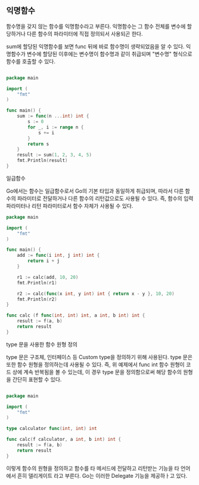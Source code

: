 ## 익명함수 

함수명을 갖지 않는 함수를 익명함수라고 부른다. 익명함수는 그 함수 전체를 변수에 할당하거나 
다른 함수의 파라미터에 직접 정의되서 사용되곤 한다. 

sum에 할당된 익명함수를 보면 func 뒤에 바로 함수명이 생략되었음을 알 수 있다. 
익명함수가 변수에 할당된 이후에는 변수명이 함수명과 같이 취급되며 "변수명" 형식으로 
함수를 호출할 수 있다. 

```go

package main

import (
    "fmt"
)

func main() {
    sum := func(n ...int) int {
        s := 0
        for _, i := range n {
            s += i
        }
        return s
    }
    result := sum(1, 2, 3, 4, 5)
    fmt.Println(result)
}
```

일급함수

Go에서는 함수는 일급함수로서 Go의 기본 타입과 동일하게 취급되며, 따라서 다른 함수의 
파라미터로 전달하거나 다른 함수의 리턴값으로도 사용될 수 있다. 즉, 함수의 입력 파라미터나 
리턴 파라미터로서 함수 자체가 사용될 수 있다. 

```go
package main

import (
    "fmt"
)

func main() {
    add := func(i int, j int) int {
        return i + j
    }

    r1 := calc(add, 10, 20)
    fmt.Println(r1)

    r2 := calc(func(x int, y int) int { return x - y }, 10, 20)
    fmt.Println(r2)
}   

func calc (f func(int, int) int, a int, b int) int {
    result := f(a, b)
    return result
}
```


type 문을 사용한 함수 원형 정의 

type 문은 구조체, 인터페이스 등 Custom type을 정의하기 위해 사용된다. type 문은 
또한 함수 원형을 정의하는데 사용될 수 있다. 즉, 위 예제에서 func int 함수 원형이 코드 상에 
계속 반복됨을 볼 수 있는데, 이 경우 type 문을 정의함으로써 해당 함수의 원형을 간단히 표현할 
수 있다. 

```go

package main

import (
    "fmt"
)

type calculator func(int, int) int

func calc(f calculator, a int, b int) int {
    result := f(a, b)
    return result
}
```
이렇게 함수의 원형을 정의하고 함수를 타 메서드에 전달하고 리턴받는 기능을 타 언어에서 흔히
델리게이트 라고 부른다. Go는 이러한 Delegate 기능을 제공하ㅏ고 있다. 













































